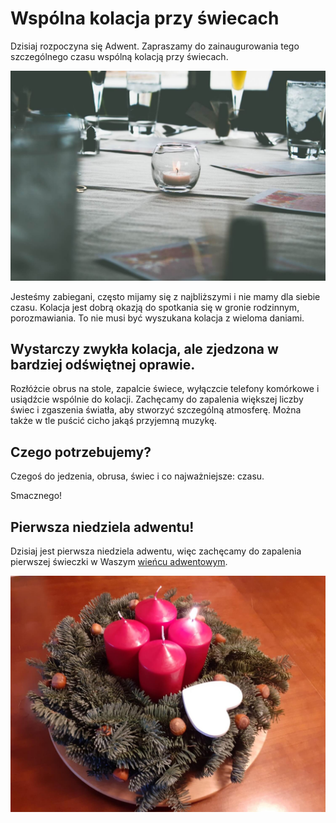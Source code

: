 # Wspólna kolacja przy świecach

Dzisiaj rozpoczyna się Adwent. Zapraszamy do zainaugurowania tego szczególnego czasu wspólną kolacją przy świecach.

![Kolacja](/img/2020-11-29.jpg)

Jesteśmy zabiegani, często mijamy się z najbliższymi i nie mamy dla siebie czasu. Kolacja jest dobrą okazją do spotkania się w gronie rodzinnym, porozmawiania. To nie musi być wyszukana kolacja z wieloma daniami. 

## Wystarczy zwykła kolacja, ale zjedzona w bardziej odświętnej oprawie. 

Rozłóżcie obrus na stole, zapalcie świece, wyłączcie telefony komórkowe i usiądźcie wspólnie do kolacji. Zachęcamy do zapalenia większej liczby świec i zgaszenia światła, aby stworzyć szczególną atmosferę. Można także w tle puścić cicho jakąś przyjemną muzykę. 

## Czego potrzebujemy?

Czegoś do jedzenia, obrusa, świec i co najważniejsze: czasu.

Smacznego!

## Pierwsza niedziela adwentu!

Dzisiaj jest pierwsza niedziela adwentu, więc zachęcamy do zapalenia pierwszej świeczki w Waszym [wieńcu adwentowym](/wieniec/).

![Wieniec](/img/adwent-1.jpg)